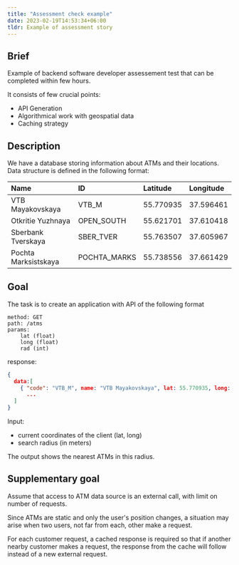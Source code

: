 ```yaml
---
title: "Assessment check example"
date: 2023-02-19T14:53:34+06:00
tldr: Example of assessment story
---
```


## Brief

Example of backend software developer assessement test that can be completed within few hours.

It consists of few crucial points:
- API Generation
- Algorithmical work with geospatial data
- Caching strategy

<!--more-->

## Description

We have a database storing information about ATMs and their locations.
Data structure is defined in the following format:

| Name | ID | Latitude | Longitude |
|:--|:--|:--|:--|
| VTB Mayakovskaya | VTB_M | 55.770935 | 37.596461 |
| Otkritie Yuzhnaya | OPEN_SOUTH | 55.621701 | 37.610418 |
| Sberbank Tverskaya | SBER_TVER | 55.763507 | 37.605967 |
| Pochta Marksistskaya | POCHTA_MARKS | 55.738556 | 37.661429 |

## Goal
The task is to create an application with API of the following format

```
method: GET
path: /atms
params:
	lat (float)
	long (float)
	rad (int)
```


response:
```json
{
  data:[
    { "code": "VTB_M", name: "VTB Mayakovskaya", lat: 55.770935, long: 37.596461 },
      ...
  ]
}
```

Input:
- current coordinates of the client (lat, long)
- search radius (in meters)

The output shows the nearest ATMs in this radius.

## Supplementary goal

Assume that access to ATM data source is an external call, with limit on number of requests.

Since ATMs are static and only the user's position changes, a situation may arise when two users, not far from each, other make a request.

For each customer request, a cached response is required so that if another nearby customer makes a request, the response from the cache will follow instead of a new external request.
